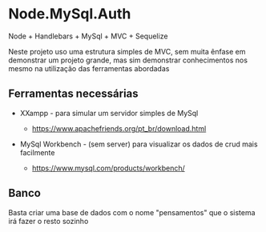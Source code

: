 # Node.MySql.Auth
Node + Handlebars + MySql + MVC + Sequelize

Neste projeto uso uma estrutura simples de MVC, sem muita ênfase em demonstrar um projeto grande, mas sim demonstrar conhecimentos nos mesmo na utilização das ferramentas abordadas

## Ferramentas necessárias
* XXampp - para simular um servidor simples de MySql
    * https://www.apachefriends.org/pt_br/download.html

* MySql Workbench - (sem server) para visualizar os dados de crud mais facilmente
    * https://www.mysql.com/products/workbench/

## Banco
Basta criar uma base de dados com o nome "pensamentos" que o sistema irá fazer o resto sozinho
